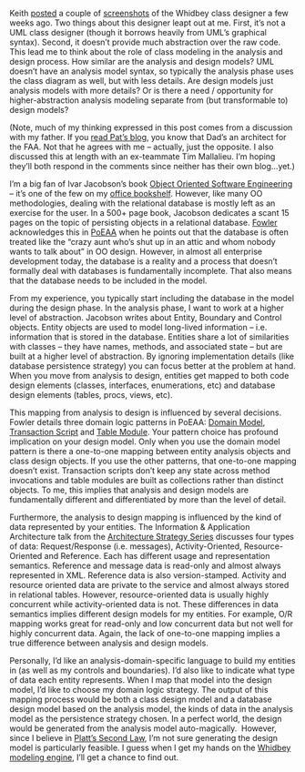 Keith
[posted](http://blogs.msdn.com/keith_short/archive/2004/03/05/84989.aspx)
a couple of
[screen](http://www.softwarefactories.com/ScreenShots/CD-1.JPG)[shots](http://www.softwarefactories.com/ScreenShots/CD-2.JPG)
of the Whidbey class designer a few weeks ago. Two things about this
designer leapt out at me. First, it’s not a UML class designer (though
it borrows heavily from UML’s graphical syntax). Second, it doesn’t
provide much abstraction over the raw code. This lead me to think about
the role of class modeling in the analysis and design process. How
similar are the analysis and design models? UML doesn’t have an analysis
model syntax, so typically the analysis phase uses the class diagram as
well, but with less details. Are design models just analysis models with
more details? Or is there a need / opportunity for higher-abstraction
analysis modeling separate from (but transformable to) design models?

(Note, much of my thinking expressed in this post comes from a
discussion with my father. If you [read Pat’s
blog](http://blogs.msdn.com/pathelland/archive/2004/03/18/91826.aspx),
you know that Dad’s an architect for the FAA. Not that he agrees with me
– actually, just the opposite. I also discussed this at length with an
ex-teammate Tim Mallalieu. I’m hoping they’ll both respond in the
comments since neither has their own blog…yet.)

I’m a big fan of Ivar Jacobson’s book [Object Oriented Software
Engineering](http://devhawk.net/2004/02/02/my-work-bookshelf/)
– it’s one of the few on my [office
bookshelf](http://devhawk.net/2004/02/02/my-work-bookshelf/).
However, like many OO methodologies, dealing with the relational
database is mostly left as an exercise for the user. In a 500+ page
book, Jacobson dedicates a scant 15 pages on the topic of persisting
objects in a relational database. [Fowler](http://www.martinfowler.com/)
acknowledges this in [PoEAA](http://www.martinfowler.com/books.html#eaa)
when he points out that the database is often treated like the “crazy
aunt who’s shut up in an attic and whom nobody wants to talk about” in
OO design. However, in almost all enterprise development today, the
database is a reality and a process that doesn’t formally deal with
databases is fundamentally incomplete. That also means that the database
needs to be included in the model.

From my experience, you typically start including the database in the
model during the design phase. In the analysis phase, I want to work at
a higher level of abstraction. Jacobson writes about Entity, Boundary
and Control objects. Entity objects are used to model long-lived
information – i.e. information that is stored in the database. Entities
share a lot of similarities with classes – they have names, methods, and
associated state – but are built at a higher level of abstraction. By
ignoring implementation details (like database persistence strategy) you
can focus better at the problem at hand. When you move from analysis to
design, entities get mapped to both code design elements (classes,
interfaces, enumerations, etc) and database design elements (tables,
procs, views, etc).

This mapping from analysis to design is influenced by several decisions.
Fowler details three domain logic patterns in PoEAA: [Domain
Model](http://www.martinfowler.com/eaaCatalog/domainModel.html),
[Transaction
Script](http://www.martinfowler.com/eaaCatalog/transactionScript.html)
and [Table
Module](http://www.martinfowler.com/eaaCatalog/tableModule.html). Your
pattern choice has profound implication on your design model. Only when
you use the domain model pattern is there a one-to-one mapping between
entity analysis objects and class design objects. If you use the other
patterns, that one-to-one mapping doesn’t exist. Transaction scripts
don’t keep any state across method invocations and table modules are
built as collections rather than distinct objects. To me, this implies
that analysis and design models are fundamentally different and
differentiated by more than the level of detail.

Furthermore, the analysis to design mapping is influenced by the kind of
data represented by your entities. The Information & Application
Architecture talk from the [Architecture Strategy
Series](http://msdn.microsoft.com/architecture/overview/series/)
discusses four types of data: Request/Response (i.e. messages),
Activity-Oriented, Resource-Oriented and Reference. Each has different
usage and representation semantics. Reference and message data is
read-only and almost always represented in XML. Reference data is also
version-stamped. Activity and resource oriented data are private to the
service and almost always stored in relational tables. However,
resource-oriented data is usually highly concurrent while
activity-oriented data is not. These differences in data semantics
implies different design models for my entities. For example, O/R
mapping works great for read-only and low concurrent data but not well
for highly concurrent data. Again, the lack of one-to-one mapping
implies a true difference between analysis and design models.

Personally, I’d like an analysis-domain-specific language to build my
entities in (as well as my controls and boundaries). I’d also like to
indicate what type of data each entity represents. When I map that model
into the design model, I’d like to choose my domain logic strategy. The
output of this mapping process would be both a class design model and a
database design model based on the analysis model, the kinds of data in
the analysis model as the persistence strategy chosen. In a perfect
world, the design would be generated from the analysis model
auto-magically.  However, since I believe in [Platt’s Second
Law](http://blogs.msdn.com/michael_platt/archive/2004/03/04/83704.aspx),
I’m not sure generating the design model is particularly feasible. I
guess when I get my hands on the [Whidbey modeling
engine](http://devhawk.net/2004/03/22/custom-modeling-languages/),
I’ll get a chance to find out.
